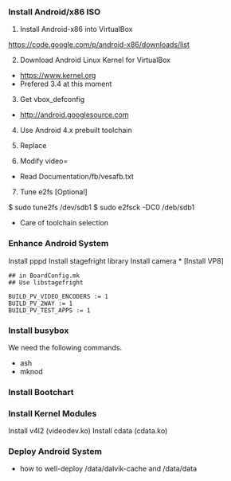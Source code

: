 
### Install Android/x86 ISO

1. Install Android-x86 into VirtualBox

https://code.google.com/p/android-x86/downloads/list

2. Download Android Linux Kernel for VirtualBox 

* https://www.kernel.org
* Prefered 3.4 at this moment

3. Get vbox_defconfig

* http://android.googlesource.com

4. Use Android 4.x prebuilt toolchain

5. Replace 

6. Modify video=

* Read Documentation/fb/vesafb.txt

7. Tune e2fs [Optional]

$ sudo tune2fs /dev/sdb1
$ sudo e2fsck -DC0 /deb/sdb1


* Care of toolchain selection


### Enhance Android System

Install pppd
Install stagefright library
Install camera *
[Install VP8]


```
## in BoardConfig.mk
## Use libstagefright

BUILD_PV_VIDEO_ENCODERS := 1
BUILD_PV_2WAY := 1
BUILD_PV_TEST_APPS := 1
```

### Install busybox

We need the following commands.

* ash
* mknod


### Install Bootchart

### Install Kernel Modules

Install v4l2 (videodev.ko)
Install cdata (cdata.ko)

### Deploy Android System

* how to well-deploy /data/dalvik-cache and /data/data










